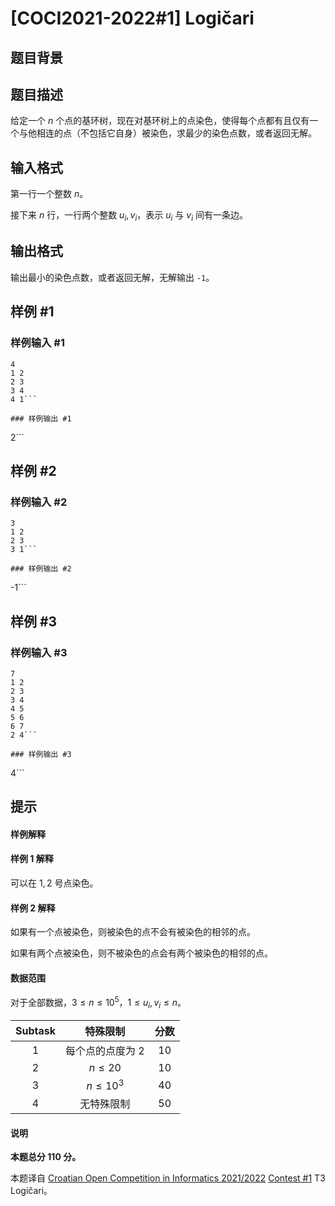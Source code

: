 # [COCI2021-2022#1] Logičari

## 题目背景



## 题目描述

给定一个 $n$ 个点的基环树，现在对基环树上的点染色，使得每个点都有且仅有一个与他相连的点（不包括它自身）被染色，求最少的染色点数，或者返回无解。

## 输入格式

第一行一个整数 $n$。

接下来 $n$ 行，一行两个整数 $u_i,v_i$，表示 $u_i$ 与 $v_i$ 间有一条边。

## 输出格式

输出最小的染色点数，或者返回无解，无解输出 `-1`。

## 样例 #1

### 样例输入 #1
```
4
1 2
2 3
3 4
4 1```

### 样例输出 #1

```
2```

## 样例 #2

### 样例输入 #2
```
3
1 2
2 3
3 1```

### 样例输出 #2

```
-1```

## 样例 #3

### 样例输入 #3
```
7
1 2
2 3
3 4
4 5
5 6
6 7
2 4```

### 样例输出 #3

```
4```

## 提示

#### 样例解释
#### 样例 1 解释
可以在 $1,2$ 号点染色。

#### 样例 2 解释
如果有一个点被染色，则被染色的点不会有被染色的相邻的点。

如果有两个点被染色，则不被染色的点会有两个被染色的相邻的点。

#### 数据范围

对于全部数据，$3\le n\le 10^5$，$1\le u_i,v_i\le n$。

| Subtask |      特殊限制      | 分数 |
| :-----: | :----------------: | :--: |
|   $1$   | 每个点的点度为 $2$ | $10$ |
|   $2$   |     $n\le 20$      | $10$ |
|   $3$   |    $n\le 10^3$     | $40$ |
|   $4$   |     无特殊限制     | $50$ |


#### 说明
**本题总分 $110$ 分。**

本题译自 [Croatian Open Competition in Informatics 2021/2022](https://hsin.hr/coci/archive/2021_2012) [Contest #1](https://hsin.hr/coci/archive/2021_2022/contest1_tasks.pdf) T3 Logičari。
